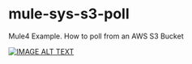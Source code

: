 # mule-sys-s3-poll
Mule4 Example. How to poll from an AWS S3 Bucket


[![IMAGE ALT TEXT](http://img.youtube.com/vi/_fbTCi1oXTE/0.jpg)](http://www.youtube.com/watch?v=_fbTCi1oXTE "MuleSoft - Amazon AWS S3 - File Polling from S3")

